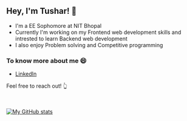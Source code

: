 

## Hey, I'm Tushar!  👋 
* I'm a EE Sophomore at NIT Bhopal
* Currently I'm working on my Frontend web development skills and intrested to learn Backend web development
* I also enjoy Problem solving and Competitive programming

### To know more about me :smile:
* [LinkedIn](https://www.linkedin.com/in/tushar-gehlot-50502420a/)

Feel free to reach out! :point_up_2:

<br />

[![My GitHub stats](https://github-readme-stats.vercel.app/api?username=22tushar&show_icons=true&theme=merko)](https://github.com/22tushar/github-readme-stats)
